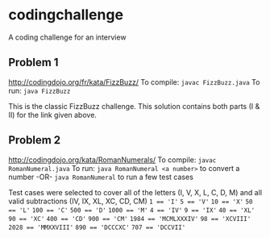 # codingchallenge
A coding challenge for an interview 
 
## Problem 1
http://codingdojo.org/fr/kata/FizzBuzz/ 
To compile: 
`javac FizzBuzz.java` 
To run: 
`java FizzBuzz` 
 
This is the classic FizzBuzz challenge. This solution contains both parts (I & II) for the link given above.
 
## Problem 2
http://codingdojo.org/kata/RomanNumerals/ 
To compile: 
`javac RomanNumeral.java` 
To run: 
`java RomanNumeral <a number>` to convert a number 
-OR- 
`java RomanNumeral` to run a few test cases 
 
Test cases were selected to cover all of the letters (I, V, X, L, C, D, M) and all valid subtractions (IV, IX, XL, XC, CD, CM) 
`1 == 'I'` 
`5 == 'V'` 
`10 == 'X'` 
`50 == 'L'` 
`100 == 'C'` 
`500 == 'D'` 
`1000 == 'M'` 
`4 == 'IV'` 
`9 == 'IX'` 
`40 == 'XL'` 
`90 == 'XC'` 
`400 == 'CD'` 
`900 == 'CM'` 
`1984 == 'MCMLXXXIV'` 
`98 == 'XCVIII'`
`2028 == 'MMXXVIII'`
`890 == 'DCCCXC'` 
`707 == 'DCCVII'` 
